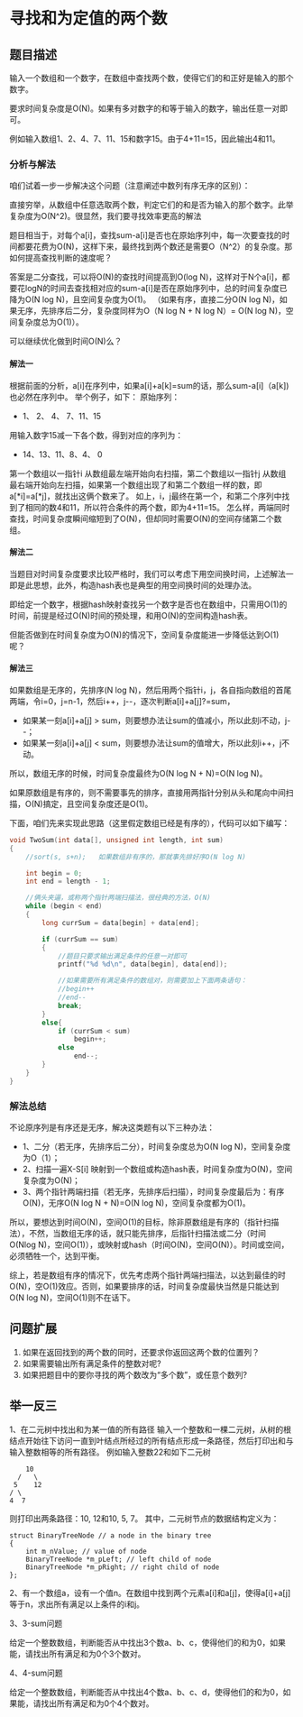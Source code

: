 # 寻找和为定值的两个数

## 题目描述

输入一个数组和一个数字，在数组中查找两个数，使得它们的和正好是输入的那个数字。

要求时间复杂度是O(N)。如果有多对数字的和等于输入的数字，输出任意一对即可。

例如输入数组1、2、4、7、11、15和数字15。由于4+11=15，因此输出4和11。

### 分析与解法

咱们试着一步一步解决这个问题（注意阐述中数列有序无序的区别）：

直接穷举，从数组中任意选取两个数，判定它们的和是否为输入的那个数字。此举复杂度为O(N^2)。很显然，我们要寻找效率更高的解法

题目相当于，对每个a[i]，查找sum-a[i]是否也在原始序列中，每一次要查找的时间都要花费为O(N)，这样下来，最终找到两个数还是需要O（N^2）的复杂度。那如何提高查找判断的速度呢？

答案是二分查找，可以将O(N)的查找时间提高到O(log N)，这样对于N个a[i]，都要花logN的时间去查找相对应的sum-a[i]是否在原始序列中，总的时间复杂度已降为O(N log N)，且空间复杂度为O(1)。
（如果有序，直接二分O(N log N)，如果无序，先排序后二分，复杂度同样为O（N log N + N log N）= O(N log N)，空间复杂度总为O(1)）。

可以继续优化做到时间O(N)么？

#### 解法一

根据前面的分析，a[i]在序列中，如果a[i]+a[k]=sum的话，那么sum-a[i]（a[k])也必然在序列中。
举个例子，如下：
原始序列：
 - 1、 2、 4、 7、11、15

用输入数字15减一下各个数，得到对应的序列为：
 - 14、13、11、8、4、 0

第一个数组以一指针i 从数组最左端开始向右扫描，第二个数组以一指针j 从数组最右端开始向左扫描，如果第一个数组出现了和第二个数组一样的数，即a[*i]=a[*j]，就找出这俩个数来了。
如上，i，j最终在第一个，和第二个序列中找到了相同的数4和11，所以符合条件的两个数，即为4+11=15。
怎么样，两端同时查找，时间复杂度瞬间缩短到了O(N)，但却同时需要O(N)的空间存储第二个数组。

#### 解法二

当题目对时间复杂度要求比较严格时，我们可以考虑下用空间换时间，上述解法一即是此思想，此外，构造hash表也是典型的用空间换时间的处理办法。

即给定一个数字，根据hash映射查找另一个数字是否也在数组中，只需用O(1)的时间，前提是经过O(N)时间的预处理，和用O(N)的空间构造hash表。

但能否做到在时间复杂度为O(N)的情况下，空间复杂度能进一步降低达到O(1)呢？


#### 解法三

如果数组是无序的，先排序(N log N)，然后用两个指针i，j，各自指向数组的首尾两端，令i=0，j=n-1，然后i++，j--，逐次判断a[i]+a[j]?=sum，

 - 如果某一刻a[i]+a[j] > sum，则要想办法让sum的值减小，所以此刻i不动，j--；
 - 如果某一刻a[i]+a[j] < sum，则要想办法让sum的值增大，所以此刻i++，j不动。

所以，数组无序的时候，时间复杂度最终为O(N log N + N)=O(N log N)。

如果原数组是有序的，则不需要事先的排序，直接用两指针分别从头和尾向中间扫描，O(N)搞定，且空间复杂度还是O(1)。

下面，咱们先来实现此思路（这里假定数组已经是有序的），代码可以如下编写：

```c
void TwoSum(int data[], unsigned int length, int sum)
{
	//sort(s, s+n);   如果数组非有序的，那就事先排好序O(N log N)

	int begin = 0;
	int end = length - 1;

	//俩头夹逼，或称两个指针两端扫描法，很经典的方法，O(N)
	while (begin < end)
	{
		long currSum = data[begin] + data[end];

		if (currSum == sum)
		{
			//题目只要求输出满足条件的任意一对即可
			printf("%d %d\n", data[begin], data[end]);

			//如果需要所有满足条件的数组对，则需要加上下面两条语句：
			//begin++
			//end--
			break;
		}
		else{
			if (currSum < sum)
				begin++;
			else
				end--;
		}
	}
}
```

### 解法总结

不论原序列是有序还是无序，解决这类题有以下三种办法：

 - 1、二分（若无序，先排序后二分），时间复杂度总为O(N log N)，空间复杂度为O（1）；
 - 2、扫描一遍X-S[i]  映射到一个数组或构造hash表，时间复杂度为O(N)，空间复杂度为O(N)；
 - 3、两个指针两端扫描（若无序，先排序后扫描），时间复杂度最后为：有序O(N)，无序O(N log N + N)=O(N log N)，空间复杂度都为O(1)。

所以，要想达到时间O(N)，空间O(1)的目标，除非原数组是有序的（指针扫描法），不然，当数组无序的话，就只能先排序，后指针扫描法或二分（时间 O(Nlog N)，空间O(1)），或映射或hash（时间O(N)，空间O(N)）。时间或空间，必须牺牲一个，达到平衡。

综上，若是数组有序的情况下，优先考虑两个指针两端扫描法，以达到最佳的时O(N)，空O(1)效应。否则，如果要排序的话，时间复杂度最快当然是只能达到O(N log N)，空间O(1)则不在话下。

## 问题扩展

1. 如果在返回找到的两个数的同时，还要求你返回这两个数的位置列？
2. 如果需要输出所有满足条件的整数对呢?
3. 如果把题目中的要你寻找的两个数改为“多个数”，或任意个数列?

## 举一反三

1、在二元树中找出和为某一值的所有路径
输入一个整数和一棵二元树，从树的根结点开始往下访问一直到叶结点所经过的所有结点形成一条路径，然后打印出和与输入整数相等的所有路径。
例如输入整数22和如下二元树

```
    10  
  /   \   
 5    12   
/ \     
4  7
```

则打印出两条路径：10, 12和10, 5, 7。
其中，二元树节点的数据结构定义为：
```
struct BinaryTreeNode // a node in the binary tree
{
    int m_nValue; // value of node
    BinaryTreeNode *m_pLeft; // left child of node
    BinaryTreeNode *m_pRight; // right child of node
};
```

2、有一个数组a，设有一个值n。在数组中找到两个元素a[i]和a[j]，使得a[i]+a[j]等于n，求出所有满足以上条件的i和j。

3、3-sum问题

给定一个整数数组，判断能否从中找出3个数a、b、c，使得他们的和为0，如果能，请找出所有满足和为0个3个数对。

4、4-sum问题

给定一个整数数组，判断能否从中找出4个数a、b、c、d，使得他们的和为0，如果能，请找出所有满足和为0个4个数对。
